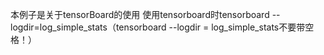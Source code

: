 本例子是关于tensorBoard的使用
使用tensorboard时tensorboard --logdir=log_simple_stats（tensorboard --logdir = log_simple_stats不要带空格！）
